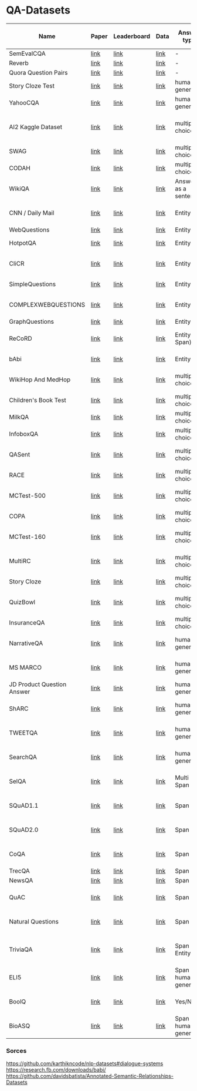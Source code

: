# QA-Datasets


|Name                      |Paper                                                                                                                                                                                                                   |Leaderboard                                                                       |Data                                                                                                                                                                                                                      |Answer type             |Count of docs|Description of doc        |Comments                                                                                                                                                                                                                                                        |
|--------------------------|------------------------------------------------------------------------------------------------------------------------------------------------------------------------------------------------------------------------|----------------------------------------------------------------------------------|--------------------------------------------------------------------------------------------------------------------------------------------------------------------------------------------------------------------------|------------------------|-------------|--------------------------|----------------------------------------------------------------------------------------------------------------------------------------------------------------------------------------------------------------------------------------------------------------|
|SemEvalCQA                |[link](https://www.aclweb.org/anthology/S17-2003.pdf)                                                                                                                                                                   |[link](https://paperswithcode.com/sota/question-answering-on-semevalcqa)          |[link]()                                                                                                                                                                                                                  |-                       |-            |-                         |several different tasks on different languages                                                                                                                                                                                                                  |
|Reverb                    |[link](https://github.com/davidsbatista/Annotated-Semantic-Relationships-Datasets/blob/master/papers/Fader-emnlp11.pdf)                                                                                                 |[link](https://paperswithcode.com/sota/question-answering-on-reverb)              |[link](https://github.com/davidsbatista/Annotated-Semantic-Relationships-Datasets/blob/master/datasets/emnlp2011_data.tar.gz)                                                                                             |-                       |-            |-                         |500 sentences sampled from the Web, using Yahoo’s random link service.                                                                                                                                                                                          |
|Quora Question Pairs      |[link]()                                                                                                                                                                                                                |[link](https://paperswithcode.com/sota/question-answering-on-quora-question-pairs)|[link](https://www.kaggle.com/c/quora-question-pairs/data)                                                                                                                                                                |-                       |-            |-                         |Pairs of questions                                                                                                                                                                                                                                              |
|Story Cloze Test          |[link](https://competitions.codalab.org/competitions/15333)                                                                                                                                                             |[link](https://paperswithcode.com/sota/question-answering-on-story-cloze-test)    |[link](https://competitions.codalab.org/competitions/15333)                                                                                                                                                               |human generated         |-            |-                         |Only texts needs to be continued                                                                                                                                                                                                                                |
|YahooCQA                  |[link](https://arxiv.org/pdf/1707.06372.pdf)                                                                                                                                                                            |[link](https://paperswithcode.com/sota/question-answering-on-yahoocqa)            |[link](https://sourceforge.net/projects/yahoodataset/)                                                                                                                                                                    |human generated         |-            |-                         |https://webscope.sandbox.yahoo.com/catalog.php?datatype=l&did=10 Rddit-like dataset , QA pairs and metadata                                                                                                                                                     |
|AI2 Kaggle Dataset        |[link](https://www.kaggle.com/allenai/ai2-science-questions)                                                                                                                                                            |[link](https://paperswithcode.com/sota/question-answering-on-ai2-kaggle-dataset)  |[link](https://www.kaggle.com/allenai/ai2-science-questions)                                                                                                                                                              |multiple choice         |-            |-                         |These are English language questions that span several grade levels as indicated in the files. Each question is a 4-way multiple choice structure. Some of these questions include a diagram, either as part of the question text, as an answer option, or both.|
|SWAG                      |[link](https://arxiv.org/pdf/1808.05326.pdf)                                                                                                                                                                            |[link](https://paperswithcode.com/sota/question-answering-on-codah)               |[link](https://rowanzellers.com/swag/)                                                                                                                                                                                    |multiple choice         |-            |-                         |without docs                                                                                                                                                                                                                                                    |
|CODAH                     |[link](https://arxiv.org/abs/1904.04365)                                                                                                                                                                                |[link](https://paperswithcode.com/sota/question-answering-on-codah)               |[link](https://github.com/Websail-NU/CODAH)                                                                                                                                                                               |multiple choice         |-            |-                         |continue SWAG with human-generated eval set                                                                                                                                                                                                                     |
|WikiQA                    |[link](https://www.aclweb.org/anthology/D15-1237.pdf)                                                                                                                                                                   |[link](https://paperswithcode.com/sota/question-answering-on-wikiqa)              |[link](http://research.microsoft.com/en-US/downloads/4495da01-db8c-4041-a7f6-7984a4f6a905/default.aspx)                                                                                                                   |Answer as a sentence    |9            |Sentence                  |example : https://github.com/RaRe-Technologies/gensim-data/issues/31 ~3000 questions                                                                                                                                                                            |
|CNN / Daily Mail          |[link](http://arxiv.org/abs/1506.03340)                                                                                                                                                                                 |[link](https://paperswithcode.com/sota/question-answering-on-cnn-daily-mail)      |[link](http://cs.nyu.edu/~kcho/DMQA/)                                                                                                                                                                                     |Entity                  |1            |Not too long passage      |Code to generate: https://github.com/deepmind/rc-data Cloze type of question                                                                                                                                                                                    |
|WebQuestions              |[link](http://cs.stanford.edu/~pliang/papers/freebase-emnlp2013.pdf)                                                                                                                                                    |[link](https://paperswithcode.com/sota/question-answering-on-webquestions)        |[link](https://github.com/brmson/dataset-factoid-webquestions)                                                                                                                                                            |Entity                  |-            |-                         |Got answers from Freebase (KB)                                                                                                                                                                                                                                  |
|HotpotQA                  |[link](https://www.aclweb.org/anthology/D18-1259.pdf)                                                                                                                                                                   |[link](https://hotpotqa.github.io)                                                |[link](https://hotpotqa.github.io)                                                                                                                                                                                        |Entity                  |N>1          |Several passages          |multihop                                                                                                                                                                                                                                                        |
|CliCR                     |[link](https://www.aclweb.org/anthology/N18-1140.pdf)                                                                                                                                                                   |[link](https://paperswithcode.com/sota/question-answering-on-clicr)               |[link](https://github.com/clips/clicr)                                                                                                                                                                                    |Entity                  |1            |Not too long passage      |Cloze type of question                                                                                                                                                                                                                                          |
|SimpleQuestions           |[link](http://arxiv.org/pdf/1506.02075v1.pdf)                                                                                                                                                                           |[link](https://paperswithcode.com/sota/question-answering-on-simplequestions)     |[link](https://www.dropbox.com/s/tohrsllcfy7rch4/SimpleQuestions_v2.tgz)                                                                                                                                                  |Entity                  |1            |Short sentence            |Document consists of subject-relation-object https://github.com/davidgolub/SimpleQA/tree/master/datasets/SimpleQuestions                                                                                                                                        |
|COMPLEXWEBQUESTIONS       |[link](https://arxiv.org/pdf/1803.06643.pdf)                                                                                                                                                                            |[link]()                                                                          |[link](https://www.tau-nlp.org/compwebq)                                                                                                                                                                                  |Entity                  |N>1          |Not too long passage      |partly multihop                                                                                                                                                                                                                                                 |
|GraphQuestions            |[link](http://cs.ucsb.edu/~ysu/papers/emnlp16_graphquestions.pdf)                                                                                                                                                       |[link]()                                                                          |[link](https://github.com/ysu1989/GraphQuestions)                                                                                                                                                                         |Entity                  |-            |Graph                     |Framework for question generating                                                                                                                                                                                                                               |
|ReCoRD                    |[link](https://arxiv.org/pdf/1810.12885.pdf)                                                                                                                                                                            |[link](https://sheng-z.github.io/ReCoRD-explorer/)                                |[link](https://sheng-z.github.io/ReCoRD-explorer/)                                                                                                                                                                        |Entity(or Span)         |1            |Not too long passage      |Cloze type of question                                                                                                                                                                                                                                          |
|bAbi                      |[link](https://research.fb.com/downloads/babi/)                                                                                                                                                                         |[link](https://paperswithcode.com/sota/question-answering-on-babi)                |[link](http://www.thespermwhale.com/jaseweston/babi/tasks_1-20_v1-1.tar.gz)                                                                                                                                               |Entity                  |2            |Short sentence            |Very simple dataset                                                                                                                                                                                                                                             |
|WikiHop And MedHop        |[link](http://qangaroo.cs.ucl.ac.uk)                                                                                                                                                                                    |[link]()                                                                          |[link](http://qangaroo.cs.ucl.ac.uk)                                                                                                                                                                                      |multiple choice         |N>1          |several relevant docs     |Our aim is to build Reading Comprehension methods that perform multi-hop inference on text, where individual facts are spread out across different documents.                                                                                                   |
|Children's Book Test      |[link](http://arxiv.org/abs/1511.02301)                                                                                                                                                                                 |[link](https://paperswithcode.com/sota/question-answering-on-childrens-book-test) |[link](http://www.thespermwhale.com/jaseweston/babi/CBTest.tgz)                                                                                                                                                           |multiple choice         |1            |Several passages          |Cloze type of question                                                                                                                                                                                                                                          |
|MilkQA                    |[link](https://arxiv.org/pdf/1801.03460.pdf)                                                                                                                                                                            |[link]()                                                                          |[link](http://nilc.icmc.usp.br/nilc/index.php/milkqa)                                                                                                                                                                     |multiple choice         |-            |answer pool as doc        |Narrow domain - dairy ferm                                                                                                                                                                                                                                      |
|InfoboxQA                 |[link](https://groups.csail.mit.edu/infolab/publications/Morales-EMNLP2016.pdf)                                                                                                                                         |[link]()                                                                          |[link]()                                                                                                                                                                                                                  |multiple choice         |1            |Table                     |Table-structured document                                                                                                                                                                                                                                       |
|QASent                    |[link](https://homes.cs.washington.edu/~nasmith/papers/wang+smith+mitamura.emnlp07.pdf)                                                                                                                                 |[link](https://paperswithcode.com/sota/question-answering-on-qasent)              |[link](http://cs.stanford.edu/people/mengqiu/data/qg-emnlp07-data.tgz)                                                                                                                                                    |multiple choice         |1 from TREC  |Large text                |QA pairs generated from TREC datasets                                                                                                                                                                                                                           |
|RACE                      |[link](https://arxiv.org/abs/1704.04683)                                                                                                                                                                                |[link](http://www.qizhexie.com/data/RACE_leaderboard.html)                        |[link](https://www.cs.cmu.edu/~glai1/data/race/)                                                                                                                                                                          |multiple choice         |1            |Large text                |                                                                                                                                                                                                                                                                |
|MCTest-500                |[link](https://www.microsoft.com/en-us/research/wp-content/uploads/2016/11/MCTest_EMNLP2013.pdf)                                                                                                                        |[link](https://paperswithcode.com/sota/question-answering-on-mctest-500)          |[link](https://github.com/mcobzarenco/mctest/tree/master/data/MCTest)                                                                                                                                                     |multiple choice         |1            |Not too long passage      |                                                                                                                                                                                                                                                                |
|COPA                      |[link](https://people.ict.usc.edu/~gordon/copa.html)                                                                                                                                                                    |[link](https://paperswithcode.com/sota/question-answering-on-copa)                |[link](https://people.ict.usc.edu/~gordon/copa.html)                                                                                                                                                                      |multiple choice         |1            |Short sentence            |The Choice Of Plausible Alternatives                                                                                                                                                                                                                            |
|MCTest-160                |[link](https://www.aclweb.org/anthology/D13-1020.pdf)                                                                                                                                                                   |[link](https://paperswithcode.com/sota/question-answering-on-mctest-160)          |[link](http://research.microsoft.com/en-us/um/redmond/projects/mctest/data.html)                                                                                                                                          |multiple choice         |1            |Not too long passage      |alternate data link - https://github.com/mcobzarenco/mctest/tree/master/data/MCTest                                                                                                                                                                             |
|MultiRC                   |[link](https://www.aclweb.org/anthology/N18-1023.pdf)                                                                                                                                                                   |[link](https://paperswithcode.com/sota/question-answering-on-multirc)             |[link](https://www.google.com/url?sa=t&rct=j&q=&esrc=s&source=web&cd=1&cad=rja&uact=8&ved=2ahUKEwjarbT5zezoAhVN1qYKHctPDbgQFjAAegQIARAB&url=https%3A%2F%2Fgithub.com%2FCogComp%2Fmultirc&usg=AOvVaw0bUevFQS6QtorcHR7TMrHW)|multiple choice         |1            |Not too long passage      |Reasoning                                                                                                                                                                                                                                                       |
|Story Cloze               |[link](http://arxiv.org/abs/1604.01696)                                                                                                                                                                                 |[link]()                                                                          |[link](http://cs.rochester.edu/nlp/rocstories)                                                                                                                                                                            |multiple choice         |-            |-                         |Task: end the story. ROCStories dataset is for pretraining as I uderstand                                                                                                                                                                                       |
|QuizBowl                  |[link](https://www.cs.umd.edu/~miyyer/pubs/2014_qb_rnn.pdf)                                                                                                                                                             |[link]()                                                                          |[link](https://www.cs.umd.edu/~miyyer/qblearn/index.html)                                                                                                                                                                 |multiple choice         |1            |Not too long passage      |                                                                                                                                                                                                                                                                |
|InsuranceQA               |[link](https://arxiv.org/abs/1508.01585)                                                                                                                                                                                |[link]()                                                                          |[link](https://github.com/shuzi/insuranceQA)                                                                                                                                                                              |multiple choice         |-            |-                         |Real data                                                                                                                                                                                                                                                       |
|NarrativeQA               |[link](https://arxiv.org/pdf/1712.07040)                                                                                                                                                                                |[link](https://paperswithcode.com/sota/question-answering-on-narrativeqa)         |[link](https://github.com/deepmind/narrativeqa)                                                                                                                                                                           |human generated         |1            |Large text and summary    |Good comparing of datasets in paper                                                                                                                                                                                                                             |
|MS MARCO                  |[link](https://arxiv.org/abs/1611.09268)                                                                                                                                                                                |[link](https://paperswithcode.com/sota/question-answering-on-ms-marco)            |[link](http://www.msmarco.org/)                                                                                                                                                                                           |human generated         |10           |several relevant docs     |                                                                                                                                                                                                                                                                |
|JD Product Question Answer|[link](https://arxiv.org/pdf/1901.07696.pdf)                                                                                                                                                                            |[link](https://paperswithcode.com/sota/product-question-answering-on-jd-product)  |[link](https://datascience.jd.com/page/opendataset.html)                                                                                                                                                                  |human generated         |1            |Large text                |corpus consists of online retailing customer service dialogues                                                                                                                                                                                                  |
|ShARC                     |[link](https://arxiv.org/pdf/1809.01494.pdf)                                                                                                                                                                            |[link](https://sharc-data.github.io/leaderboard.html)                             |[link](https://sharc-data.github.io/data.html)                                                                                                                                                                            |human generated         |1            |Not too long passage      |Shaping Answers with Rules through Conversation Complex conversation                                                                                                                                                                                            |
|TWEETQA                   |[link](https://www.aclweb.org/anthology/P19-1496)                                                                                                                                                                       |[link]()                                                                          |[link](https://tweetqa.github.io)                                                                                                                                                                                         |human generated         |1            |Not too long passage      |                                                                                                                                                                                                                                                                |
|SearchQA                  |[link](https://www.google.com/url?sa=t&rct=j&q=&esrc=s&source=web&cd=1&cad=rja&uact=8&ved=2ahUKEwiiwcm4zuzoAhUN0aYKHT23DHYQFjAAegQIAhAB&url=https%3A%2F%2Farxiv.org%2Fabs%2F1704.05179&usg=AOvVaw0KaOLAriKoVkFDyY2CIrAO)|[link]()                                                                          |[link](https://github.com/nyu-dl/dl4ir-searchqA)                                                                                                                                                                          |human generated         |N>1          |Not too long passage      |real question answers pairs with scraped from Google snippets                                                                                                                                                                                                   |
|SelQA                     |[link](https://www.google.com/url?sa=t&rct=j&q=&esrc=s&source=web&cd=2&cad=rja&uact=8&ved=2ahUKEwjHvNK9zuzoAhVp2aYKHe0yDQcQFjABegQIBRAB&url=https%3A%2F%2Farxiv.org%2Fabs%2F1606.08513&usg=AOvVaw16XLVAocEYwfRpA1EranJP)|[link]()                                                                          |[link](https://github.com/emorynlp/selqa)                                                                                                                                                                                 |Multi Span              |1            |Not too long passage      |2 types of datasets (answer triggering and answer selection)                                                                                                                                                                                                    |
|SQuAD1.1                  |[link](http://arxiv.org/abs/1606.05250)                                                                                                                                                                                 |[link](https://paperswithcode.com/sota/question-answering-on-squad11)             |[link](http://stanford-qa.com/)                                                                                                                                                                                           |Span                    |One          |Not too long passage      |                                                                                                                                                                                                                                                                |
|SQuAD2.0                  |[link]()                                                                                                                                                                                                                |[link](https://paperswithcode.com/sota/question-answering-on-squad20)             |[link]()                                                                                                                                                                                                                  |Span                    |One          |Not too long passage      |Squad with negative examples(without answers)                                                                                                                                                                                                                   |
|CoQA                      |[link](https://arxiv.org/abs/1808.07042)                                                                                                                                                                                |[link](https://stanfordnlp.github.io/coqa/)                                       |[link](https://stanfordnlp.github.io/coqa/)                                                                                                                                                                               |Span                    |1            |Not too long passage      |Questions grouped in semantic linked sequences                                                                                                                                                                                                                  |
|TrecQA                    |[link](https://trec.nist.gov/data/qa/qa_main/qa.ps)                                                                                                                                                                     |[link](https://paperswithcode.com/sota/question-answering-on-trecqa)              |[link](https://trec.nist.gov/data/qa.html)                                                                                                                                                                                |Span                    |1            |Large text                |Several datasets with little differences There can be several answers                                                                                                                                                                                           |
|NewsQA                    |[link](https://arxiv.org/abs/1611.09830)                                                                                                                                                                                |[link](https://paperswithcode.com/sota/question-answering-on-newsqa)              |[link](https://github.com/Maluuba/newsqa)                                                                                                                                                                                 |Span                    |1            |Large text                |                                                                                                                                                                                                                                                                |
|QuAC                      |[link](https://arxiv.org/abs/1808.07036)                                                                                                                                                                                |[link](https://quac.ai)                                                           |[link](https://quac.ai)                                                                                                                                                                                                   |Span                    |1            |Not too long passage      |14K information-seeking QA dialogs (100K ques- tions in total)                                                                                                                                                                                                  |
|Natural Questions         |[link](https://github.com/google-research-datasets/natural-questions)                                                                                                                                                   |[link](https://paperswithcode.com/sota/question-answering-on-natural-questions)   |[link](https://github.com/google-research-datasets/natural-questions)                                                                                                                                                     |Span                    |1            |Large text(can be divided)|                                                                                                                                                                                                                                                                |
|TriviaQA                  |[link](https://arxiv.org/pdf/1705.03551.pdf)                                                                                                                                                                            |[link]()                                                                          |[link](https://nlp.cs.washington.edu/triviaqa/)                                                                                                                                                                           |Span and Entity         |10           |Large text                |TriviaQA (1) has relatively complex, compositional questions, (2) has considerable syntactic and lexical variability between questions and corresponding answer-evidence sen- tences, and (3) requires more cross sen- tence reasoning to find answers          |
|ELI5                      |[link](https://arxiv.org/pdf/1907.09190.pdf)                                                                                                                                                                            |[link](https://github.com/facebookresearch/ELI5)                                  |[link](https://github.com/facebookresearch/ELI5)                                                                                                                                                                          |Span and human generated|1            |Large text                |Explain me like I'm 5 from Reddit                                                                                                                                                                                                                               |
|BoolQ                     |[link](https://arxiv.org/abs/1905.10044)                                                                                                                                                                                |[link](https://paperswithcode.com/sota/question-answering-on-boolq)               |[link](https://github.com/google-research-datasets/boolean-questions)                                                                                                                                                     |Yes/No                  |1            |Not too long passage      |Boolean questions                                                                                                                                                                                                                                               |
|BioASQ                    |[link](http://www.bioasq.org)                                                                                                                                                                                           |[link]()                                                                          |[link](http://participants-area.bioasq.org/datasets/)                                                                                                                                                                     |Span and human generated|N>1          |Large text                |                                                                                                                                                                                                                                                                |





### Sorces

https://github.com/karthikncode/nlp-datasets#dialogue-systems
https://research.fb.com/downloads/babi/
https://github.com/davidsbatista/Annotated-Semantic-Relationships-Datasets
